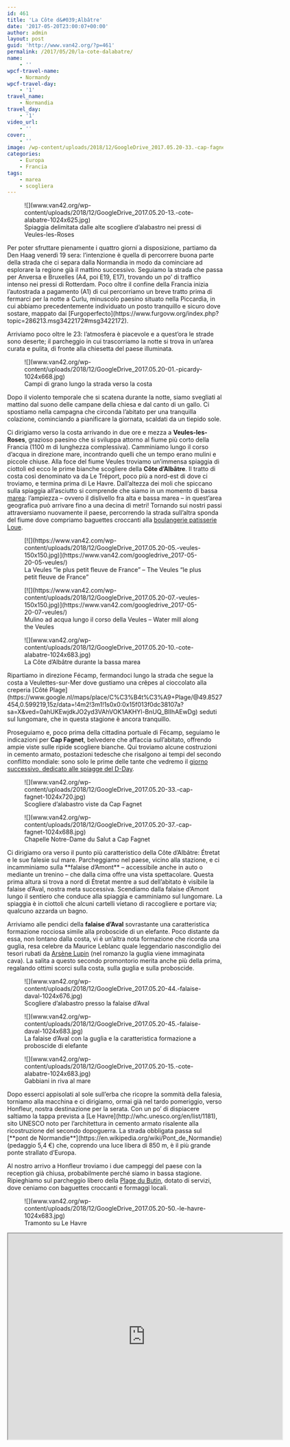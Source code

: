 ```yaml
---
id: 461
title: 'La Côte d&#039;Albâtre'
date: '2017-05-20T23:00:07+00:00'
author: admin
layout: post
guid: 'http://www.van42.org/?p=461'
permalink: /2017/05/20/la-cote-dalabatre/
name:
    - ''
wpcf-travel-name:
    - Normandy
wpcf-travel-day:
    - '1'
travel_name:
    - Normandia
travel_day:
    - '1'
video_url:
    - ''
cover:
    - ''
image: /wp-content/uploads/2018/12/GoogleDrive_2017.05.20-33.-cap-fagnet.jpg
categories:
    - Europa
    - Francia
tags:
    - marea
    - scogliera
---
```


<div class="wp-container-107 wp-block-columns has-2-columns"><div class="wp-container-105 wp-block-column"><figure class="wp-block-image">![](www.van42.org/wp-content/uploads/2018/12/GoogleDrive_2017.05.20-13.-cote-alabatre-1024x625.jpg)<figcaption> Spiaggia delimitata dalle alte scogliere d’alabastro nei pressi di Veules-les-Roses </figcaption></figure>Per poter sfruttare pienamente i quattro giorni a disposizione, partiamo da Den Haag venerdì 19 sera: l’intenzione è quella di percorrere buona parte della strada che ci separa dalla Normandia in modo da cominciare ad esplorare la regione già il mattino successivo. Seguiamo la strada che passa per Anversa e Bruxelles (A4, poi E19, E17), trovando un po’ di traffico intenso nei pressi di Rotterdam. Poco oltre il confine della Francia inizia l’autostrada a pagamento (A1) di cui percorriamo un breve tratto prima di fermarci per la notte a Curlu, minuscolo paesino situato nella Piccardia, in cui abbiamo precedentemente individuato un posto tranquillo e sicuro dove sostare, mappato dai [Furgoperfecto](https://www.furgovw.org/index.php?topic=286213.msg3422172#msg3422172).

Arriviamo poco oltre le 23: l’atmosfera è piacevole e a quest’ora le strade sono deserte; il parcheggio in cui trascorriamo la notte si trova in un’area curata e pulita, di fronte alla chiesetta del paese illuminata.

<figure class="wp-block-image">![](www.van42.org/wp-content/uploads/2018/12/GoogleDrive_2017.05.20-01.-picardy-1024x668.jpg)<figcaption>Campi di grano lungo la strada verso la costa</figcaption></figure>Dopo il violento temporale che si scatena durante la notte, siamo svegliati al mattino dal suono delle campane della chiesa e dal canto di un gallo. Ci spostiamo nella campagna che circonda l’abitato per una tranquilla colazione, cominciando a pianificare la giornata, scaldati da un tiepido sole.

Ci dirigiamo verso la costa arrivando in due ore e mezza a **Veules-les-Roses**, grazioso paesino che si sviluppa attorno al fiume più corto della Francia (1100 m di lunghezza complessiva). Camminiamo lungo il corso d’acqua in direzione mare, incontrando quelli che un tempo erano mulini e piccole chiuse. Alla foce del fiume Veules troviamo un’immensa spiaggia di ciottoli ed ecco le prime bianche scogliere della **Côte d’Albâtre**. Il tratto di costa così denominato va da Le Tréport, poco più a nord-est di dove ci troviamo, e termina prima di Le Havre. Dall’altezza dei moli che spiccano sulla spiaggia all’asciutto si comprende che siamo in un momento di bassa [marea](http://www.surf-forecast.com/breaks/Veules-Les-Roses/tides/latest): l’ampiezza – ovvero il dislivello fra alta e bassa marea – in quest’area geografica può arrivare fino a una decina di metri! Tornando sui nostri passi attraversiamo nuovamente il paese, percorrendo la strada sull’altra sponda del fiume dove compriamo baguettes croccanti alla [boulangerie patisserie Loue](https://www.google.nl/maps/place/Boulangerie+Patisserie+Loue/@49.8742019,0.7980872,15z/data=!4m2!3m1!1s0x0:0xffb483559bc86e3c?sa=X&ved=0ahUKEwiJsJfIxNvVAhXNZ1AKHZEcDgwQ_BIIdjAK).

<div class="wp-block-dgwt-justified-gallery"><div class="gallery galleryid-461 gallery-columns-3 gallery-size-thumbnail" id="gallery-34"><figure class="gallery-item"><div class="gallery-icon portrait"> [![](https://www.van42.com/wp-content/uploads/2018/12/GoogleDrive_2017.05.20-05.-veules-150x150.jpg)](https://www.van42.com/googledrive_2017-05-20-05-veules/) </div> <figcaption class="wp-caption-text gallery-caption" id="gallery-34-750"> La Veules “le plus petit fleuve de France” – The Veules “le plus petit fleuve de France” </figcaption></figure><figure class="gallery-item"><div class="gallery-icon portrait"> [![](https://www.van42.com/wp-content/uploads/2018/12/GoogleDrive_2017.05.20-07.-veules-150x150.jpg)](https://www.van42.com/googledrive_2017-05-20-07-veules/) </div> <figcaption class="wp-caption-text gallery-caption" id="gallery-34-756"> Mulino ad acqua lungo il corso della Veules – Water mill along the Veules </figcaption></figure> </div></div><figure class="wp-block-image">![](www.van42.org/wp-content/uploads/2018/12/GoogleDrive_2017.05.20-10.-cote-alabatre-1024x683.jpg)<figcaption>La Côte d’Albâtre durante la bassa marea</figcaption></figure>Ripartiamo in direzione Fécamp, fermandoci lungo la strada che segue la costa a Veulettes-sur-Mer dove gustiamo una crêpes al cioccolato alla creperia [Côté Plage](https://www.google.nl/maps/place/C%C3%B4t%C3%A9+Plage/@49.8527454,0.599219,15z/data=!4m2!3m1!1s0x0:0x15f013f0dc38107a?sa=X&ved=0ahUKEwjdkJO2yd3VAhVOK1AKHYl-BnUQ_BIIhAEwDg) seduti sul lungomare, che in questa stagione è ancora tranquillo.

Proseguiamo e, poco prima della cittadina portuale di Fécamp, seguiamo le indicazioni per **Cap Fagnet**, belvedere che affaccia sull’abitato, offrendo ampie viste sulle ripide scogliere bianche. Qui troviamo alcune costruzioni in cemento armato, postazioni tedesche che risalgono ai tempi del secondo conflitto mondiale: sono solo le prime delle tante che vedremo il [giorno successivo, dedicato alle spiagge del D-Day](http://www.van42.org/it/2017/05/21/le-spiagge-del-d-day/).

<figure class="wp-block-image">![](www.van42.org/wp-content/uploads/2018/12/GoogleDrive_2017.05.20-33.-cap-fagnet-1024x720.jpg)<figcaption>Scogliere d’alabastro viste da Cap Fagnet</figcaption></figure><figure class="wp-block-image">![](www.van42.org/wp-content/uploads/2018/12/GoogleDrive_2017.05.20-37.-cap-fagnet-1024x688.jpg)<figcaption>Chapelle Notre-Dame du Salut a Cap Fagnet</figcaption></figure>Ci dirigiamo ora verso il punto più caratteristico della Côte d’Albâtre: Étretat e le sue falesie sul mare. Parcheggiamo nel paese, vicino alla stazione, e ci incamminiamo sulla **falaise d’Amont** – accessibile anche in auto o mediante un trenino – che dalla cima offre una vista spettacolare. Questa prima altura si trova a nord di Étretat mentre a sud dell’abitato è visibile la falaise d’Aval, nostra meta successiva. Scendiamo dalla falaise d’Amont lungo il sentiero che conduce alla spiaggia e camminiamo sul lungomare. La spiaggia è in ciottoli che alcuni cartelli vietano di raccogliere e portare via; qualcuno azzarda un bagno.

Arriviamo alle pendici della **falaise d’Aval** sovrastante una caratteristica formazione rocciosa simile alla proboscide di un elefante. Poco distante da essa, non lontano dalla costa, vi è un’altra nota formazione che ricorda una guglia, resa celebre da Maurice Leblanc quale leggendario nascondiglio dei tesori rubati da [Arsène Lupin](https://en.wikipedia.org/wiki/Ars%C3%A8ne_Lupin) (nel romanzo la guglia viene immaginata cava). La salita a questo secondo promontorio merita anche più della prima, regalando ottimi scorci sulla costa, sulla guglia e sulla proboscide.

<figure class="wp-block-image">![](www.van42.org/wp-content/uploads/2018/12/GoogleDrive_2017.05.20-44.-falaise-daval-1024x676.jpg)<figcaption>Scogliere d’alabastro presso la falaise d’Aval</figcaption></figure><figure class="wp-block-image">![](www.van42.org/wp-content/uploads/2018/12/GoogleDrive_2017.05.20-45.-falaise-daval-1024x683.jpg)<figcaption>La falaise d’Aval con la guglia e la caratteristica formazione a proboscide di elefante</figcaption></figure><figure class="wp-block-image">![](www.van42.org/wp-content/uploads/2018/12/GoogleDrive_2017.05.20-15.-cote-alabatre-1024x683.jpg)<figcaption>Gabbiani in riva al mare</figcaption></figure>Dopo esserci appisolati al sole sull’erba che ricopre la sommità della falesia, torniamo alla macchina e ci dirigiamo, ormai già nel tardo pomeriggio, verso Honfleur, nostra destinazione per la serata. Con un po’ di dispiacere saltiamo la tappa prevista a [Le Havre](http://whc.unesco.org/en/list/1181), sito UNESCO noto per l’architettura in cemento armato risalente alla ricostruzione del secondo dopoguerra. La strada obbligata passa sul [**pont de Normandie**](https://en.wikipedia.org/wiki/Pont_de_Normandie) (pedaggio 5,4 €) che, coprendo una luce libera di 850 m, è il più grande ponte strallato d’Europa.

Al nostro arrivo a Honfleur troviamo i due campeggi del paese con la reception già chiusa, probabilmente perché siamo in bassa stagione. Ripieghiamo sul parcheggio libero della [Plage du Butin](https://www.google.it/maps/place/Plage+du+Butin/@49.4251503,0.2148617,16.9z/data=!4m13!1m7!3m6!1s0x47e033a5e30f5dc5:0x40c14484fbceaf0!2sHonfleur,+France!3b1!8m2!3d49.418762!4d0.233262!3m4!1s0x0:0x7a6a21118e9ec7c2!8m2!3d49.4266698!4d0.2200162), dotato di servizi, dove ceniamo con baguettes croccanti e formaggi locali.

<figure class="wp-block-image">![](www.van42.org/wp-content/uploads/2018/12/GoogleDrive_2017.05.20-50.-le-havre-1024x683.jpg)<figcaption>Tramonto su Le Havre</figcaption></figure></div><div class="wp-container-106 wp-block-column"><iframe height="480" loading="lazy" src="https://www.google.com/maps/d/embed?mid=1xt_LeQwH7WDZ3UjWT-mjYefG2NI" width="640"></iframe></div></div>